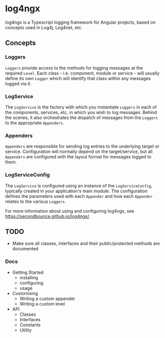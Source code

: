 # log4ngx

log4ngx is a Typescript logging framework for Angular projects, based on concepts used in Log4j, Log4net, etc.

## Concepts

### Loggers

`Loggers` provide access to the methods for logging messages at the required `Level`.  Each class - i.e. component, module or service - will usually define its own `Logger` which will identify that class within any messages logged via it.

### LogService

The `LogService` is the factory with which you instantiate `Loggers` in each of the components, services, etc, in which you wish to log messages.  Behind the scenes, it also orchestrates the dispatch of messages from the `Loggers` to the appropriate `Appenders`.

### Appenders

`Appenders` are responsible for sending log entries to the underlying target or service.  Configuration will normally depend on the target/service, but all `Appenders` are configured with the layout format for messages logged to them.

### LogServiceConfig

The `LogService` is configured using an instance of the `LogServiceConfig`, typically created in your application's main module.  The configuration defines the parameters used with each `Appender` and how each `Appender` relates to the various `Loggers`.

For more information about using and configuring log4ngx, see <https://secondbounce.github.io/log4ngx/>.

## TODO

* Make sure all classes, interfaces and their public/protected methods are documented

### Docs

* Getting Started
  * installing
  * configuring
  * usage
* Customising
  * Writing a custom appender
  * Writing a custom level
* API
  * Classes
  * Interfaces
  * Constants
  * Utility
